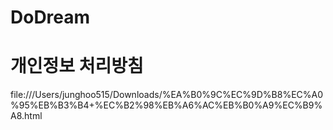 # DoDream

# 개인정보 처리방침

file:///Users/junghoo515/Downloads/%EA%B0%9C%EC%9D%B8%EC%A0%95%EB%B3%B4+%EC%B2%98%EB%A6%AC%EB%B0%A9%EC%B9%A8.html
